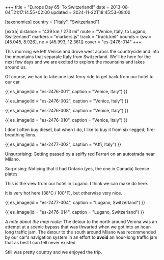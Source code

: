 +++
title = "Europe Day 65: To Switzerland!"
date = 2013-08-04T21:17:14.55+02:00
updated = 2024-11-22T18:45:53-08:00

[taxonomies]
country = ["Italy", "Switzerland"]

[extra]
distance = "439 km / 273 mi"
route = "Venice, Italy, to Lugano, Switzerland"
markers = "markers.js"
track = "track.kml"
bounds = {sw = [45.045, 8.926], ne = [45.993, 12.361]}
cover = "es-2476-014"
+++

This morning we left Venice and drove west across the countryside and into the mountains that separate Italy from Switzerland. We'll be here for the next few days and we are excited to explore the mountains and lakes around us.

<!-- more -->

Of course, we had to take one last ferry ride to get back from our hotel to our car.

{{ es_image(id = "es-2476-001", caption = "Venice, Italy") }}

{{ es_image(id = "es-2476-002", caption = "Venice, Italy") }}

{{ es_image(id = "es-2476-008", caption = "Venice, Italy") }}

{{ es_image(id = "es-2476-010", caption = "Venice, Italy") }}

I don't often buy diesel, but when I do, I like to buy it from six-legged, fire-breathing lions.

{{ es_image(id = "es-2477-002", caption = "Affi, Italy") }}

Unsurprising: Getting passed by a spiffy red Ferrari on an autostrada near Milano.

Surprising: Noticing that it had Ontario (yes, the one in Canada) license plates.

This is the view from our hotel in Lugano. I think we can make do here.

It is very hot here (38°C / 100°F), but otherwise very nice.

{{ es_image(id = "es-2477-004", caption = "Lugano, Switzerland") }}

{{ es_image(id = "es-2476-014", caption = "Lugano, Switzerland") }}

_A note about the map route:_ The detour to the north around Verona was an attempt at a scenic bypass that was thwarted when we got into an hour-long traffic jam. The detour to the south around Milano was recommended by our car's navigation system in an effort to **avoid** an hour-long traffic jam that as best I can tell never existed.

Still was pretty country and we enjoyed the trip.
